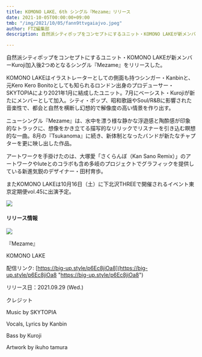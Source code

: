 ```yaml
---
title: KOMONO LAKE、6th シングル『Mezame』リリース
date: 2021-10-05T00:00:00+09:00
tmb: "/img/2021/10/05/fann9ttvgaiajvo.jpeg"
author: FTZ編集部
description: 自然派シティポップをコンセプトにするユニット・KOMONO LAKEが新メンバーKuroji加入後2つめとなるシングル『Mezame』をリリースした。

---
```

自然派シティポップをコンセプトにするユニット・KOMONO LAKEが新メンバーKuroji加入後2つめとなるシングル『Mezame』をリリースした。

KOMONO LAKEはイラストレーターとしての側面も持つシンガー・Kanbinと、元Kero Kero Bonitoとしても知られるロンドン出身のプロデューサー・SKYTOPIAにより2021年1月に結成したユニット。7月にベーシスト・Kurojiが新たにメンバーとして加入。シティ・ポップ、昭和歌謡やSoul/R&Bに影響された音楽性で、都会と自然を横断し幻想的で解像度の高い情景を作り出す。

ニューシングル『Mezame』は、水中を漂う様な静かな浮遊感と陶酔感が印象的なトラックに、想像をかき立てる描写的なリリックでリスナーを引き込む瞑想的な一曲。8月の『Tsukanoma』に続き、新体制となったバンドが新たなチャプターを更に映し出した作品。

アートワークを手掛けたのは、大塚愛「さくらんぼ（Kan Sano Remix）」のアートワークやluteとのコラボも含め多岐のプロジェクトでグラフィックを提供している新進気鋭のデザイナー・田村育歩。

またKOMONO LAKEは10月16日（土）に下北沢THREEで開催されるイベント東京定期便vol.45に出演予定。

![](/img/2021/10/05/fann9ttvgaiajvo.jpeg)

#### リリース情報

![](/img/2021/10/05/fadf2z-vgaeapmp.jpeg)

『Mezame』

KOMONO LAKE

配信リンク: [https://big-up.style/p6Ec8jiOa8](https://big-up.style/p6Ec8jiOa8 "https://big-up.style/p6Ec8jiOa8")

リリース日：2021.09.29 (Wed.)

クレジット

Music by SKYTOPIA

Vocals, Lyrics by Kanbin

Bass by Kuroji

Artwork by ikuho tamura